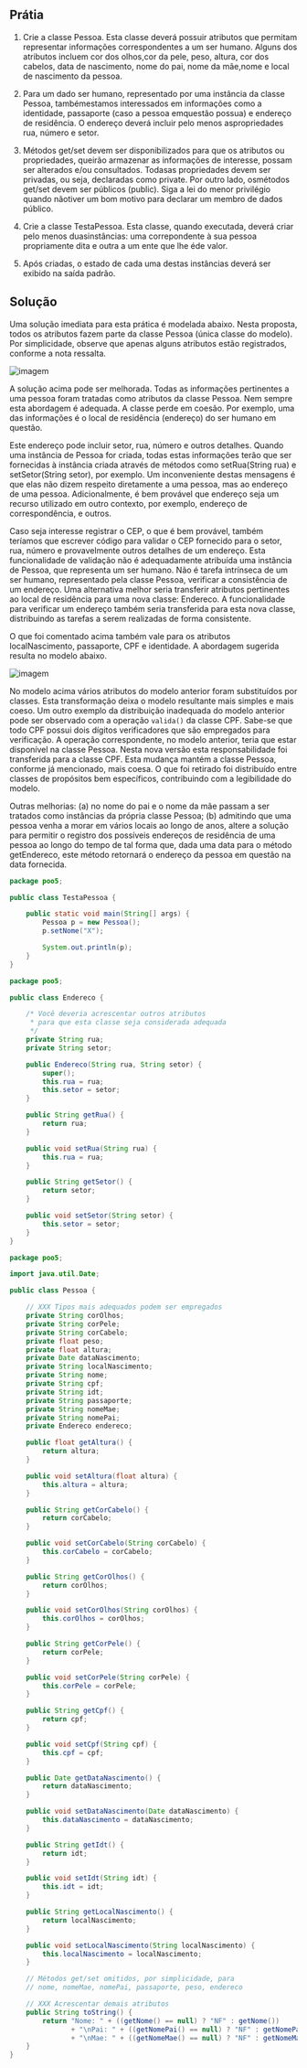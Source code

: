 ## Prátia

1. Crie a classe Pessoa. Esta classe deverá possuir atributos que permitam representar informações correspondentes a um ser humano. Alguns dos atributos incluem cor dos olhos,cor da pele, peso, altura, cor dos cabelos, data de nascimento, nome do pai, nome da mãe,nome e local de nascimento da pessoa.

1. Para um dado ser humano, representado por uma instância da classe Pessoa, tambémestamos interessados em informações como a identidade, passaporte (caso a pessoa emquestão possua) e endereço de residência. O endereço deverá incluir pelo menos aspropriedades rua, número e setor.

1. Métodos get/set devem ser disponibilizados para que os atributos ou propriedades, queirão armazenar as informações de interesse, possam ser alterados e/ou consultados. Todasas propriedades devem ser privadas, ou seja, declaradas como private. Por outro lado, osmétodos get/set devem ser públicos (public). Siga a lei do menor privilégio quando nãotiver um bom motivo para declarar um membro de dados público.

1. Crie a classe TestaPessoa. Esta classe, quando executada, deverá criar pelo menos duasinstâncias: uma correpondente à sua pessoa propriamente dita e outra a um ente que lhe éde valor.

1. Após criadas, o estado de cada uma destas instâncias deverá ser exibido na saída padrão.

## Solução

Uma solução imediata para esta prática é modelada abaixo. Nesta proposta, todos os atributos fazem parte da classe Pessoa (única classe do modelo). Por simplicidade, observe que apenas alguns atributos estão registrados, conforme a nota ressalta.

![imagem](./07-01.png)

A solução acima pode ser melhorada. Todas as informações pertinentes a uma pessoa foram tratadas como atributos da classe Pessoa. Nem sempre esta abordagem é adequada. A classe perde em coesão. Por exemplo, uma das informações é o local de residência (endereço) do ser humano em questão.

Este endereço pode incluir setor, rua, número e outros detalhes. Quando uma instância de Pessoa for criada, todas estas informações terão que ser fornecidas à instância criada através de métodos como setRua(String rua) e setSetor(String setor), por exemplo. Um inconveniente destas mensagens é que elas não dizem respeito diretamente a uma pessoa, mas ao endereço de uma pessoa. Adicionalmente, é bem provável que endereço seja um recurso utilizado em outro
contexto, por exemplo, endereço de correspondência, e outros.

Caso seja interesse registrar o CEP, o que é bem provável, também teríamos que escrever código para validar o CEP fornecido para o setor, rua, número e provavelmente outros detalhes de um endereço. Esta funcionalidade de validação não é adequadamente atribuída uma instância de Pessoa, que representa um ser humano. Não é tarefa intrínseca de um ser humano, representado pela classe Pessoa, verificar a consistência de um endereço. Uma alternativa melhor seria transferir atributos pertinentes ao local de residência para uma nova classe: Endereco. A funcionalidade para verificar um endereço também seria transferida para esta nova classe, distribuindo as tarefas a serem realizadas de forma consistente.

O que foi comentado acima também vale para os atributos localNascimento, passaporte, CPF e identidade. A abordagem sugerida resulta no modelo abaixo.

![imagem](./07-02.png)

No modelo acima vários atributos do modelo anterior foram substituídos por classes. Esta transformação deixa o modelo resultante mais simples e mais coeso. Um outro exemplo da distribuição inadequada do modelo anterior pode ser observado com a operação `valida()` da classe CPF. Sabe-se que todo CPF possui dois dígitos verificadores que são empregados para verificação. A operação correspondente, no modelo anterior, teria que estar disponível na classe Pessoa. Nesta nova versão esta responsabilidade foi transferida para a classe CPF. Esta mudança mantém a classe Pessoa, conforme já mencionado, mais coesa. O que foi retirado foi distribuído entre classes de propósitos bem específicos, contribuindo com a legibilidade do modelo.

Outras melhorias: (a) no nome do pai e o nome da mãe passam a ser tratados como instâncias da própria classe Pessoa; (b) admitindo que uma pessoa venha a morar em vários locais ao longo de anos, altere a solução para permitir o registro dos possíveis endereços de residência de uma pessoa ao longo do tempo de tal forma que, dada uma data para o método getEndereco, este método retornará o endereço da pessoa em questão na data fornecida.

```java
package poo5;

public class TestaPessoa {

    public static void main(String[] args) {
        Pessoa p = new Pessoa();
        p.setNome("X");

        System.out.println(p);
    }
}
```

```java
package poo5;

public class Endereco {

    /* Você deveria acrescentar outros atributos
     * para que esta classe seja considerada adequada
     */
    private String rua;
    private String setor;

    public Endereco(String rua, String setor) {
        super();
        this.rua = rua;
        this.setor = setor;
    }

    public String getRua() {
        return rua;
    }

    public void setRua(String rua) {
        this.rua = rua;
    }

    public String getSetor() {
        return setor;
    }

    public void setSetor(String setor) {
        this.setor = setor;
    }
}
```

```java
package poo5;

import java.util.Date;

public class Pessoa {

    // XXX Tipos mais adequados podem ser empregados
    private String corOlhos;
    private String corPele;
    private String corCabelo;
    private float peso;
    private float altura;
    private Date dataNascimento;
    private String localNascimento;
    private String nome;
    private String cpf;
    private String idt;
    private String passaporte;
    private String nomeMae;
    private String nomePai;
    private Endereco endereco;

    public float getAltura() {
        return altura;
    }

    public void setAltura(float altura) {
        this.altura = altura;
    }

    public String getCorCabelo() {
        return corCabelo;
    }

    public void setCorCabelo(String corCabelo) {
        this.corCabelo = corCabelo;
    }

    public String getCorOlhos() {
        return corOlhos;
    }

    public void setCorOlhos(String corOlhos) {
        this.corOlhos = corOlhos;
    }

    public String getCorPele() {
        return corPele;
    }

    public void setCorPele(String corPele) {
        this.corPele = corPele;
    }

    public String getCpf() {
        return cpf;
    }

    public void setCpf(String cpf) {
        this.cpf = cpf;
    }

    public Date getDataNascimento() {
        return dataNascimento;
    }

    public void setDataNascimento(Date dataNascimento) {
        this.dataNascimento = dataNascimento;
    }

    public String getIdt() {
        return idt;
    }

    public void setIdt(String idt) {
        this.idt = idt;
    }

    public String getLocalNascimento() {
        return localNascimento;
    }

    public void setLocalNascimento(String localNascimento) {
        this.localNascimento = localNascimento;
    }

    // Métodos get/set omitidos, por simplicidade, para
    // nome, nomeMae, nomePai, passaporte, peso, endereco

    // XXX Acrescentar demais atributos
    public String toString() {
        return "Nome: " + ((getNome() == null) ? "NF" : getNome())
               + "\nPai: " + ((getNomePai() == null) ? "NF" : getNomePai())
               + "\nMae: " + ((getNomeMae() == null) ? "NF" : getNomeMae());
    }
}
```
